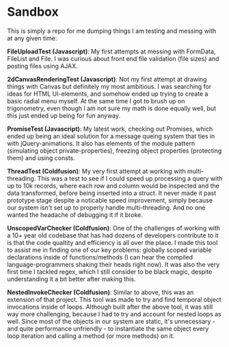 # Sandbox

This is simply a repo for me dumping things I am testing and messing with at any given time:

**FileUploadTest (Javascript)**: My first attempts at messing with FormData, FileList and File. I was curious about front end file validation (file sizes) and posting files using AJAX.

**2dCanvasRenderingTest (Javascript)**: Not my first attempt at drawing things with Canvas but definitely my most ambitious. I was searching for ideas for HTML UI-elements, and somehow ended up trying to create a basic radial menu myself. At the same time I got to brush up on trigonometry, even though I am not sure my math is done equally well, but this just ended up being for fun anyway.

**PromiseTest (Javascript)**: My latest work, checking out Promises, which ended up being an ideal solution for a message queing system that ties in with jQuery-animations. It also has elements of the module pattern (simulating object private-properties), freezing object properties (protecting them) and using consts.

**ThreadTest (Coldfusion)**: My very first attempt at working with multi-threading. This was a test to see if I could speed up processing a query with up to 10k records, where each row and column would be inspected and the data transformed, before being inserted into a struct. It never made it past prototype stage despite a noticable speed improvement, simply because our system isn't set up to properly handle multi-threading. And no one wanted the headache of debugging it if it broke.

**UnscopedVarChecker (Coldfusion)**: One of the challenges of working with a 10+ year old codebase that has had dozens of developers contribute to it is that the code qualtity and efficiency is all over the place. I made this tool to assist me in finding one of our key problems: globally scoped variable declarations inside of functions/methods (I can hear the compiled language-programmers shaking their heads right now). It was also the very first time I tackled regex, which I still consider to be black magic, despite understanding it a bit better after making this.

**NestedInvokeChecker (Coldfusion)**: Similar to above, this was an extension of that project. This tool was made to try and find temporal object invocations inside of loops. Although built after the above tool, it was still way more challenging, because I had to try and account for nested loops as well. Since most of the objects in our system are static, it's unnecessary - and quite performance unfriendly - to instantiate the same object every loop iteration and calling a method (or more methods) on it.

